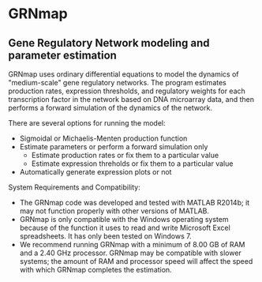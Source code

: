 GRNmap
======

Gene Regulatory Network modeling and parameter estimation
---
GRNmap uses ordinary differential equations to model the dynamics of "medium-scale" gene regulatory networks.  The program estimates production rates, expression thresholds, and regulatory weights for each transcription factor in the network based on DNA microarray data, and then performs a forward simulation of the dynamics of the network.

There are several options for running the model:
* Sigmoidal or Michaelis-Menten production function
* Estimate parameters or perform a forward simulation only
  * Estimate production rates or fix them to a particular value
  * Estimate expression threholds or fix them to a particular value
* Automatically generate expression plots or not

System Requirements and Compatibility:
* The GRNmap code was developed and tested with MATLAB R2014b; it may not function properly with other versions of MATLAB.
* GRNmap is only compatible with the Windows operating system because of the function it uses to read and write Microsoft Excel spreadsheets. It has only been tested on Windows 7.
* We recommend running GRNmap with a minimum of 8.00 GB of RAM and a 2.40 GHz processor. GRNmap may be compatible with slower systems; the amount of RAM and processor speed will affect the speed with which GRNmap completes the estimation.
